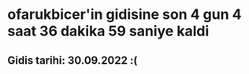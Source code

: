 # ofarukbicer'in gidisine son 4 gun 4 saat 36 dakika 59 saniye kaldi

## Gidis tarihi: 30.09.2022 :(
